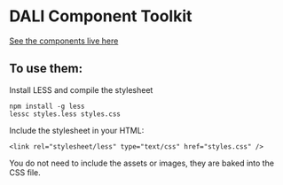 # DALI Component Toolkit

[See the components live here](https://chrism-qmul.github.io/dali-component-toolkit/)

## To use them:

Install LESS and compile the stylesheet
```
npm install -g less
lessc styles.less styles.css
```

Include the stylesheet in your HTML:
```
<link rel="stylesheet/less" type="text/css" href="styles.css" />
```

You do not need to include the assets or images, they are baked into the CSS
file.
